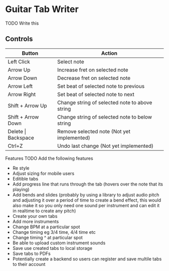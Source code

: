 # Guitar Tab Writer

TODO Write this

## Controls

| Button              | Action                                         |
| ------------------- | ---------------------------------------------- |
| Left Click          | Select note                                    |
| Arrow Up            | Increase fret on selected note                 |
| Arrow Down          | Decrease fret on selected note                 |
| Arrow Left          | Set beat of selected note to previous          |
| Arrow Right         | Set beat of selected note to next              |
| Shift + Arrow Up    | Change string of selected note to above string |
| Shift + Arrow Down  | Change string of selected note to below string |
| Delete \| Backspace | Remove selected note (Not yet implemented)     |
| Ctrl+Z              | Undo last change (Not yet implemented)         |

Features
TODO Add the following features

- Re style
- Adjust sizing for mobile users
- Editible tabs
- Add progress line that runs through the tab (hovers over the note that its playing)
- Add bends and slides (probably by using a library to adjust audio pitch and adjusting it over a period of time to create a bend effect, this would also make it so you only need one sound per instrument and can edit it in realtime to create any pitch)
- Create your own tabs
- Add more instruments
- Change BPM at a particular spot
- Change timing eg 3/4 time, 4/4 time etc
- Change timing ^ at particular spot
- Be able to upload custom instrument sounds
- Save use created tabs to local storage
- Save tabs to PDFs
- Potentially create a backend so users can register and save multile tabs to their account
